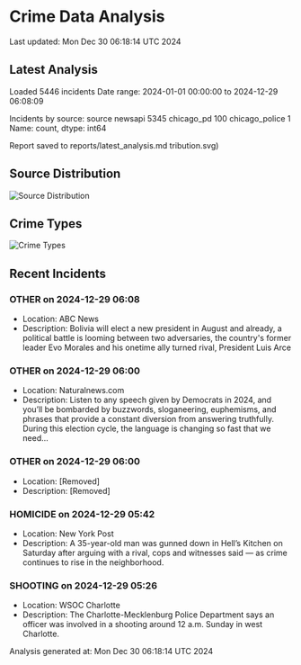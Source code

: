 # Crime Data Analysis
Last updated: Mon Dec 30 06:18:14 UTC 2024

## Latest Analysis

Loaded 5446 incidents
Date range: 2024-01-01 00:00:00 to 2024-12-29 06:08:09

Incidents by source:
source
newsapi           5345
chicago_pd         100
chicago_police       1
Name: count, dtype: int64

Report saved to reports/latest_analysis.md
tribution.svg)

## Source Distribution
![Source Distribution](images/source_distribution.svg)

## Crime Types
![Crime Types](images/crime_types.svg)

## Recent Incidents

### OTHER on 2024-12-29 06:08
- Location: ABC News
- Description: Bolivia will elect a new president in August and already, a political battle is looming between two adversaries, the country's former leader Evo Morales and his onetime ally turned rival, President Luis Arce


### OTHER on 2024-12-29 06:00
- Location: Naturalnews.com
- Description: Listen to any speech given by Democrats in 2024, and you’ll be bombarded by buzzwords, sloganeering, euphemisms, and phrases that provide a constant diversion from answering truthfully. During this election cycle, the language is changing so fast that we need…


### OTHER on 2024-12-29 06:00
- Location: [Removed]
- Description: [Removed]


### HOMICIDE on 2024-12-29 05:42
- Location: New York Post
- Description: A 35-year-old man was gunned down in Hell’s Kitchen on Saturday after arguing with a rival, cops and witnesses said — as crime continues to rise in the neighborhood.


### SHOOTING on 2024-12-29 05:26
- Location: WSOC Charlotte
- Description: The Charlotte-Mecklenburg Police Department says an officer was involved in a shooting around 12 a.m. Sunday in west Charlotte.

Analysis generated at: Mon Dec 30 06:18:14 UTC 2024
